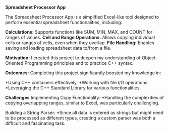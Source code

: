 **Spreadsheet Processor App**

The Spreadsheet Processor App is a simplified Excel-like tool designed to perform essential spreadsheet functionalities, including:

**Calculations:** Supports functions like SUM, MIN, MAX, and COUNT for ranges of values.
**Cell and Range Operations:** Allows copying individual cells or ranges of cells, even when they overlap.
**File Handling:** Enables saving and loading spreadsheet data to/from a file.

**Motivation:**
I created this project to deepen my understanding of Object-Oriented Programming principles and to practice C++ syntax.

**Outcomes:**
Completing this project significantly boosted my knowledge in:

*Using C++ containers effectively.
*Working with file I/O operations.
*Leveraging the C++ Standard Library for various functionalities.

**Challenges**
Implementing Copy Functionality:
*Handling the complexities of copying overlapping ranges, similar to Excel, was particularly challenging.

Building a String Parser:
*Since all data is entered as strings but might need to be processed as different types, creating a custom parser was both a difficult and fascinating task.
